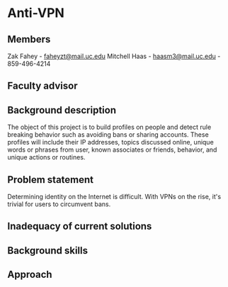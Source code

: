 # Anti-VPN

## Members

Zak Fahey - faheyzt@mail.uc.edu
Mitchell Haas - haasm3@mail.uc.edu - 859-496-4214

## Faculty advisor

## Background description
The object of this project is to build profiles on people and detect rule breaking behavior such as avoiding bans or sharing accounts. These profiles will include their IP addresses, topics discussed online, unique words or phrases from user, known associates or friends, behavior, and unique actions or routines.
## Problem statement

Determining identity on the Internet is difficult. With VPNs on the rise, it's trivial for users to circumvent bans.

## Inadequacy of current solutions

## Background skills

## Approach
